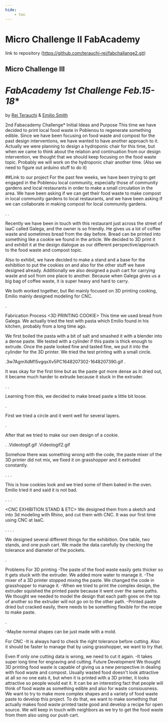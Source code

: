```yaml
---
hide:
    - toc
---
```


# Micro Challenge  II FabAcademy
link to repository
(https://github.com/terauchi-rei/fabchallange2.git)

## Micro Challenge III

*FabAcademy 1st Challenge Feb.15-18**
===============


by [Rei Terauchi](https://terauchi-rei.github.io/mdefweb/) & [Emilio Smith](https://emiliosmith.github.io/mdef_emilio2/)

2nd Fabacademy Challenge*
Initial Ideas and Purpose
This time we have decided to print local food waste in Poblenou to regenerate something edible. Since we have been focusing on food waste and compost for the past design interventions, we have wanted to have another approach to it. Actually we were planning to design a hydroponic chair for this time, but when we came to think about the relation and continuation from our design intervention, we thought that we should keep focusing on the food waste topic. Probably we will work on the hydroponic chair another time. (Also we need to figure out arduino stuff to do it)

##Link to our project For the past few weeks, we have been trying to get engaged in the Poblenou local community, especially those of community gardens and local restaurants in order to make a small circulation in the area. We have been asking if we can get their food waste to make compost in local community gardens to local restaurants, and we have been asking if we can collaborate in making compost for local community gardens.

. .

Recently we have been in touch with this restaurant just across the street of IaaC called Galega, and the owner is so friendly. He gives us a lot of coffee waste and sometimes bread from the day before. Bread can be printed into something like a cookie we found in the article. We decided to 3D print it and exhibit it at the design dialogue as our different perspective/approach to the food waste and compost topic.

Also to exhibit, we have decided to make a stand and a base for the exhibition to put the cookies on and also for the other stuff we have designed already. Additionally we also designed a push cart for carrying waste and soil from one place to another. Because when Galega gives us a big bag of coffee waste, it is super heavy and hard to carry.

We both worked together, but Rei mainly focused on 3D printing cooking, Emilio mainly designed modeling for CNC.

.

Fabrication Process
<3D PRINTING COOKIE>
This time we used bread from Galega. We actually tried the test with pasta which Emilio found in his kitchen, probably from a long time ago.

We first boiled the pasta with a bit of salt and smashed it with a blender into a dense paste. We tested with a cylinder if this paste is thick enough to extrude. Once the paste looked fine and tasted fine, we put it into the cylinder for the 3D printer. We tried the test printing with a small circle.

.3w7AgmXdM15vgqxXv5PC1648207302-1648207390.gif
 .

It was okay for the first time but as the paste got more dense as it dried out, it became much harder to extrude because it stuck in the extruder.

. .

Learning from this, we decided to make bread paste a little bit loose.

.

First we tried a circle and it went well for several layers.

.

After that we tried to make our own design of a cookie.

. .Videotogif.gif
 .Videotogif2.gif

Somehow there was something wrong with the code, the paste mixer of the 3D printer did not mix, we fixed it on grasshopper and it extruded constantly.

. . .

This is how cookies look and we tried some of them baked in the oven. Emilio tried it and said it is not bad.

. . .

<CNC EXHIBITION STAND & ETC>
We designed them from a sketch and into 3d modeling with Rhino, and cut them with CNC. It was our first time using CNC at IaaC.

. . . .

We designed several different things for the exhibition. One table, two stands, and one push cart. We made the data carefully by checking the tolerance and diameter of the pockets.

.

Problems
For 3D printing -The paste of the food waste easily gets thicker so it gets stuck with the extruder. We added more water to manage it. -The mixer of a 3D printer stopped mixing the paste. We changed the code in grasshopper to manage it. -When we tried to print the complex design, the extruder squished the printed paste because it went over the same paths. We thought we needed to model the design that each path goes on the top of another so the extruder will not go on to the other path. -Printed paste dried but cracked easily, there needs to be something flexible for the recipe to make paste.

.

-Maybe normal shapes can be just made with a mold.

For CNC -It is always hard to check the right tolerance before cutting. Also it should be faster to manage that by using grasshopper, we want to try that.

Even If only one cutting data is wrong, we need to cut it again. -It takes super long time for engraving and cutting.
Future Development
We thought 3D printing food waste is capable of giving us a new perspective in dealing with food waste and compost. Usually wasted food doesn't look attractive at all so no one eats it, but when it is printed with a 3D printer, it looks attractive so people would eat it. It can be an interesting fact that people will think of food waste as something edible and also for waste consiousness. We want to try to make more complex shapes and a variety of food waste paste to develop this project. To do that, we want to make something that actually makes food waste printed taste good and develop a recipe for open source. We will keep in touch with neighbors as we try to get the food waste from them also using our push cart.
